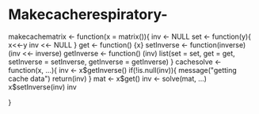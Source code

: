 # Makecacherespiratory-
makecachematrix <- function(x = matrix()){
       inv <- NULL
       set <- function(y){
           x<<-y
           inv <<- NULL
       }
       get <- function() {x}
       setInverse <- function(inverse) (inv <<- inverse)
       getInverse <- function() (inv)
       list(set = set, get = get, setInverse = setInverse, getInverse = getInverse)
   }
   cachesolve <- function(x, ...){
       inv <- x$getInverse()
       if(!is.null(inv)){
           message("getting cache data")
           return(inv)
       }
       mat <- x$get()
       inv <- solve(mat, ...)
       x$setInverse(inv)
       inv
       
       
   }
